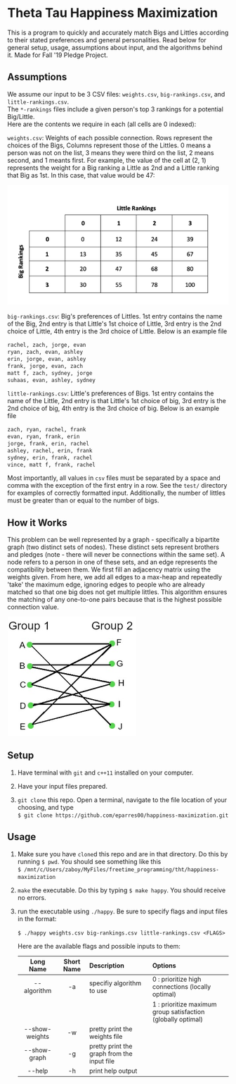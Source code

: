 # Theta Tau Happiness Maximization

This is a program to quickly and accurately match Bigs and Littles according to their stated preferences and general personalities. Read below for general setup, usage, assumptions about input, and the algorithms behind it. Made for Fall '19 Pledge Project.     

## Assumptions

We assume our input to be 3 CSV files: `weights.csv`, `big-rankings.csv`, and `little-rankings.csv`.     
The `*-rankings` files include a given person's top 3 rankings for a potential Big/Little.     
Here are the contents we require in each (all cells are 0 indexed):     
     
`weights.csv`: Weights of each possible connection. Rows represent the choices of the Bigs, Columns represent those of the Littles. 0 means a person was not on the list, 3 means they were third on the list, 2 means second, and 1 meants first. For example, the value of the cell at (2, 1) represents the weight for a Big ranking a Little as 2nd and a Little ranking that Big as 1st. In this case, that value would be 47:     

![weights picture](/misc/weights.png)

`big-rankings.csv`: Big's preferences of Littles. 1st entry contains the name of the Big, 2nd entry is that Little's 1st choice of Little, 3rd entry is the 2nd choice of Little, 4th entry is the 3rd choice of Little. Below is an example file     

```
rachel, zach, jorge, evan
ryan, zach, evan, ashley
erin, jorge, evan, ashley
frank, jorge, evan, zach
matt f, zach, sydney, jorge
suhaas, evan, ashley, sydney
```

`little-rankings.csv`: Little's preferences of Bigs. 1st entry contains the name of the Little, 2nd entry is that Little's 1st choice of big, 3rd entry is the 2nd choice of big, 4th entry is the 3rd choice of big. Below is an example file     

```
zach, ryan, rachel, frank
evan, ryan, frank, erin
jorge, frank, erin, rachel
ashley, rachel, erin, frank
sydney, erin, frank, rachel
vince, matt f, frank, rachel
```

Most importantly, all values in `csv` files must be separated by a space and comma with the exception of the first entry in a row. See the `test/` directory for examples of correctly formatted input. Additionally, the number of littles must be greater than or equal to the number of bigs.     

## How it Works

This problem can be well represented by a graph - specifically a bipartite graph (two distinct sets of nodes). These distinct sets represent brothers and pledges (note - there will never be connections within the same set). A node refers to a person in one of these sets, and an edge represents the compatibility between them. We first fill an adjacency matrix using the weights given. From here, we add all edges to a max-heap and repeatedly 'take' the maximum edge, ignoring edges to people who are already matched so that one big does not get multiple littles. This algorithm ensures the matching of any one-to-one pairs because that is the highest possible connection value.     

![bipartite graph](/misc/bipartite_graph.jpg)

## Setup

1. Have terminal with `git` and `c++11` installed on your computer.

2. Have your input files prepared.

3. `git clone` this repo. Open a terminal, navigate to the file location of your choosing, and type     
   `$ git clone https://github.com/eparres00/happiness-maximization.git`  

## Usage    

1. Make sure you have `clone`d this repo and are in that directory. Do this by running `$ pwd`. You should see something like this     
   `$ /mnt/c/Users/zaboy/MyFiles/freetime_programming/tht/happiness-maximization`     

2. `make` the executable. Do this by typing `$ make happy`. You should receive no errors.    

3. run the executable using `./happy`. Be sure to specify flags and input files in the format:     
   
   `$ ./happy weights.csv big-rankings.csv little-rankings.csv <FLAGS>`     

   Here are the available flags and possible inputs to them:    
   
   | Long Name | Short Name | Description | Options |
   |:---------:|:----------:|:-----------|:------|
   |--algorithm|     -a     | specifiy algorithm to use | 0 : prioritize high connections (locally optimal) |
   |		   |            |             | 1 : prioritize maximum group satisfaction (globally optimal) |
   |--show-weights|  -w     | pretty print the weights file |
   |--show-graph|    -g     | pretty print the graph from the input file |
   |--help     |     -h     | print help output|
